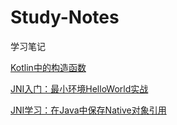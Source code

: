 # Study-Notes
学习笔记

[Kotlin中的构造函数](./kotlin-construtor.md)

[JNI入门：最小环境HelloWorld实战](./jni-study-1.md)

[JNI学习：在Java中保存Native对象引用](./jni-study-2.md)
